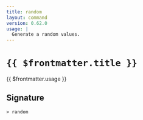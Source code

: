 ```yaml
---
title: random
layout: command
version: 0.62.0
usage: |
  Generate a random values.
---
```


# `{{ $frontmatter.title }}`

<div style='white-space: pre-wrap;'>{{ $frontmatter.usage }}</div>

## Signature

```> random ```
